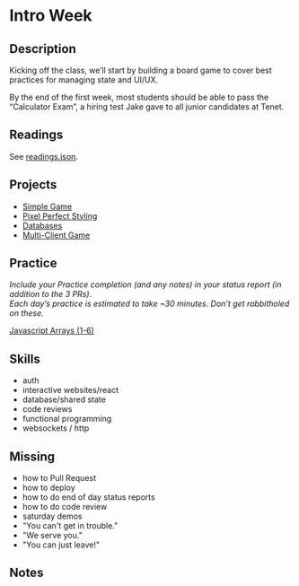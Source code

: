 # Intro Week

## Description

Kicking off the class, we’ll start by building a board game to cover best practices for managing state and UI/UX.

By the end of the first week, most students should be able to pass the “Calculator Exam”, a hiring test Jake gave to all junior candidates at Tenet.

## Readings

See [readings.json](./readings.json).

## Projects

- [Simple Game](./assignments/1-simple-game.md)
- [Pixel Perfect Styling](./assignments/2-styling.md)
- [Databases](./assignments/3-databases.md)
- [Multi-Client Game](./assignments/4-multi-game.md)

## Practice

*Include your Practice completion (and any notes) in your status report (in addition to the 3 PRs).*  
*Each day’s practice is estimated to take \~30 minutes. Don’t get rabbitholed on these.*

[Javascript Arrays (1-6)](https://www.executeprogram.com/courses/javascript-array)

## Skills

- auth
- interactive websites/react
- database/shared state
- code reviews
- functional programming
- websockets / http

## Missing

- how to Pull Request
- how to deploy
- how to do end of day status reports
- how to do code review
- saturday demos
- "You can't get in trouble."
- "We serve you."
- "You can just leave!"

## Notes
